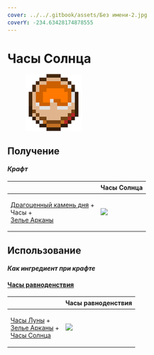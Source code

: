 ```yaml
---
cover: ../../.gitbook/assets/Без имени-2.jpg
coverY: -234.63428174878555
---
```


# Часы Солнца

<figure><img src="../../.gitbook/assets/mysterious_clock_128.png" alt=""><figcaption></figcaption></figure>

## Получение

#### _Крафт_

| ㅤ                                                                                                                           |  Часы Солнца                                     |
| --------------------------------------------------------------------------------------------------------------------------- | ------------------------------------------------ |
| <p><a href="perk_gem_day.md">Драгоценный камень дня</a> +<br>Часы +<br><a href="weak_arcana_potion.md">Зелье Арканы</a></p> | ![](../../.gitbook/assets/mysterious\_clock.png) |

## Использование

#### _Как ингредиент при крафте_

#### [Часы равноденствия](equinox_clock.md)

| ㅤ                                                                                                                                                     |  Часы равноденствия                           |
| ----------------------------------------------------------------------------------------------------------------------------------------------------- | --------------------------------------------- |
| <p><a href="moon_clock.md">Часы Луны</a> +<br><a href="weak_arcana_potion.md">Зелье Арканы</a> +<br><a href="mysterious_clock.md">Часы Солнца</a></p> | ![](../../.gitbook/assets/equinox\_clock.png) |

